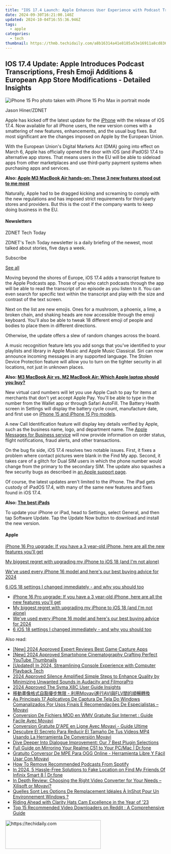 ```yaml
---
title: "IOS 17.4 Launch: Apple Enhances User Experience with Podcast Transcriptions, Fresh Emoji Additions, and Updated EU App Store Regulations - Tech News"
date: 2024-09-30T16:21:00.140Z
updated: 2024-10-04T16:55:36.946Z
tags:
  - apple
categories:
  - tech
thumbnail: https://thmb.techidaily.com/a8b16314a41e8185a53e16911a8cd83652896b6771ffcd18a8d5ccdaa894f672.jpg
---
```


## IOS 17.4 Update: Apple Introduces Podcast Transcriptions, Fresh Emoji Additions & European App Store Modifications - Detailed Insights

![iPhone 15 Pro photo taken with iPhone 15 Pro Max in portrait mode](https://www.zdnet.com/a/img/resize/cbb6e06548207ca48ddc17f21c5a95be254f99ba/2023/10/05/c175a0e5-2ef1-400f-b90b-8dd3cf353de4/img-1927.jpg?auto=webp&width=1280)

Jason Hiner/ZDNET

Apple has kicked off the latest update for the [iPhone](https://www.zdnet.com/article/best-iphone/) with the release of iOS 17.4\. Now available for all iPhone users, the new version comes with a smattering of new features, enhancements, and the usual bug fixes. But most significant are the changes imposed on Apple by the European Union.

With the European Union's Digital Markets Act (DMA) going into effect on March 6, Apple has officially opened the door with iOS (and iPadOS) 17.4 to alternative app stores. That means users in the EU will be able to sideload apps from other marketplaces and use third-party payment systems when purchasing apps and services.

**Also: [Apple M3 MacBook Air hands-on: These 3 new features stood out to me most](https://www.zdnet.com/article/apple-m3-macbook-air-hands-on-these-3-new-features-stood-out-to-me-most/)**

Naturally, Apple had to be dragged kicking and screaming to comply with the new regulations and has imposed strict requirements for third-party stores and providers. But this is the cost if the company wants to keep doing business in the EU.

#### Newsletters

ZDNET Tech Today

ZDNET's Tech Today newsletter is a daily briefing of the newest, most talked about stories, five days a week.

 Subscribe

[See all](https://www.zdnet.com/newsletters/)

Moving beyond the shores of Europe, iOS 17.4 adds a transcript feature to the Apple Podcasts app. Those of you who catch podcasts through the app will be able to read the transcript of an episode as you listen to it. You can even search for specific text within the transcript and play with the size and contrast of the text screen.

Next on the list are new emojis. Ones for a mushroom, a phoenix, a lime, a broken chain, and shaking heads are now accessible through the emoji keyboard. You'll also be able to tweak 18 different emoji of people and bodies to place them in different directions.

Otherwise, the update offers a slew of random changes across the board.

A music recognition feature lets you add songs that you've identified to your playlists and library in Apple Music and Apple Music Classical. Siri can now announce incoming messages in any supported language. The Stolen Device Protection feature will allow you to turn on the tighter security in all locations, not just in unknown places.

**Also: [M3 MacBook Air vs. M2 MacBook Air: Which Apple laptop should you buy?](https://www.zdnet.com/article/m3-macbook-air-vs-m2-macbook-air/)**

New virtual card numbers will let you use Apple Cash to pay for items at merchants that don't yet accept Apple Pay. You'll be able to type in the number from the Wallet app or through Safari AutoFill. The Battery Health screen in Settings will display the battery cycle count, manufacture date, and first use on [iPhone 15 and iPhone 15 Pro models](https://www.zdnet.com/article/new-iphone-15-models-compared-iphone-15-vs-plus-vs-pro-vs-pro-max/).

A new Call Identification feature will display key details verified by Apple, such as the business name, logo, and department name. The [Apple Messages for Business service](https://register.apple.com/resources/messages/messaging-documentation/) will now provide information on order status, flight notifications, fraud alerts, and other transactions.

On the bug fix side, iOS 17.4 resolves two notable issues. First, it fixes a problem where contact pictures were blank in the Find My app. Second, it takes care of a glitch for Dual SIM users in which the phone number would change from the primary to the secondary SIM. The update also squashes a few security bugs as described in [an Apple support page](https://support.apple.com/en-us/HT214081).

Of course, the latest updates aren't limited to the iPhone. The iPad gets custody of iPadOS 17.4, with many of the same new features and fixes found in iOS 17.4.

**Also: [The best iPads](https://www.zdnet.com/article/best-ipad/)**

To update your iPhone or iPad, head to Settings, select General, and then tap Software Update. Tap the Update Now button to download and install the new version.

#### Apple

[iPhone 16 Pro upgrade: If you have a 3 year-old iPhone, here are all the new features you'll get](https://www.zdnet.com/article/iphone-16-pro-and-pro-max-hands-on/ "iPhone 16 Pro upgrade: If you have a 3 year-old iPhone, here are all the new features you'll get")

[My biggest regret with upgrading my iPhone to iOS 18 (and I'm not alone)](https://www.zdnet.com/article/my-biggest-regret-with-upgrading-my-iphone-to-ios-18-and-im-not-alone/ "My biggest regret with upgrading my iPhone to iOS 18 (and I'm not alone)")

[We've used every iPhone 16 model and here's our best buying advice for 2024](https://www.zdnet.com/article/iphone-16-pro-max-buying-advice-2024/ "We've used every iPhone 16 model and here's our best buying advice for 2024")

[6 iOS 18 settings I changed immediately - and why you should too](https://www.zdnet.com/article/6-ios-18-settings-i-changed-immediately-and-why-you-should-too/ "6 iOS 18 settings I changed immediately - and why you should too")

* [iPhone 16 Pro upgrade: If you have a 3 year-old iPhone, here are all the new features you'll get](https://www.zdnet.com/article/iphone-16-pro-and-pro-max-hands-on/ "iPhone 16 Pro upgrade: If you have a 3 year-old iPhone, here are all the new features you'll get")
* [My biggest regret with upgrading my iPhone to iOS 18 (and I'm not alone)](https://www.zdnet.com/article/my-biggest-regret-with-upgrading-my-iphone-to-ios-18-and-im-not-alone/ "My biggest regret with upgrading my iPhone to iOS 18 (and I'm not alone)")
* [We've used every iPhone 16 model and here's our best buying advice for 2024](https://www.zdnet.com/article/iphone-16-pro-max-buying-advice-2024/ "We've used every iPhone 16 model and here's our best buying advice for 2024")
* [6 iOS 18 settings I changed immediately - and why you should too](https://www.zdnet.com/article/6-ios-18-settings-i-changed-immediately-and-why-you-should-too/ "6 iOS 18 settings I changed immediately - and why you should too")

<ins class="adsbygoogle"
     style="display:block"
     data-ad-format="autorelaxed"
     data-ad-client="ca-pub-7571918770474297"
     data-ad-slot="1223367746"></ins>

<ins class="adsbygoogle"
     style="display:block"
     data-ad-client="ca-pub-7571918770474297"
     data-ad-slot="8358498916"
     data-ad-format="auto"
     data-full-width-responsive="true"></ins>

<span class="atpl-alsoreadstyle">Also read:</span>
<div><ul>
<li><a href="https://youtube-tips.techidaily.com/024-approved-expert-reviews-best-game-capture-apps/"><u>[New] 2024 Approved Expert Reviews Best Game Capture Apps</u></a></li>
<li><a href="https://youtube-data.techidaily.com/024-approved-smartphone-cinematography-crafting-perfect-youtube-thumbnails/"><u>[New] 2024 Approved Smartphone Cinematography Crafting Perfect YouTube Thumbnails</u></a></li>
<li><a href="https://desktop-recording.techidaily.com/updated-in-2024-streamlining-console-experience-with-computer-playback-tech/"><u>[Updated] In 2024, Streamlining Console Experience with Computer Playback Tech</u></a></li>
<li><a href="https://audio-shaping.techidaily.com/2024-approved-silence-amplified-simple-steps-to-enhance-quality-by-minimizing-unwanted-sounds-in-audacity-and-filmorapro/"><u>2024 Approved Silence Amplified Simple Steps to Enhance Quality by Minimizing Unwanted Sounds in Audacity and FilmoraPro</u></a></li>
<li><a href="https://some-guidance.techidaily.com/2024-approved-the-syma-x8c-user-guide-insights/"><u>2024 Approved The Syma X8C User Guide Insights</u></a></li>
<li><a href="https://techtrends.techidaily.com/movaviaviflv/"><u>移動畫像格式自豁優步無限 - 利用Movavi進行AVI與FLV間的順暢轉換</u></a></li>
<li><a href="https://techtrends.techidaily.com/as-principais-17-aplicativos-de-captura-de-tela-do-windows-comanalizados-por-usos-finais-e-recomendacoes-de-especialistas-movavi/"><u>As Principais 17 Aplicativos De Captura De Tela Do Windows Comanalizados Por Usos Finais E Recomendações De Especialistas – Movavi</u></a></li>
<li><a href="https://techtrends.techidaily.com/conversion-de-fichiers-mod-en-wmv-gratuite-sur-internet-guide-facile-avec-movavi/"><u>Conversion De Fichiers MOD en WMV Gratuite Sur Internet : Guide Facile Avec Movavi</u></a></li>
<li><a href="https://techtrends.techidaily.com/conversion-gratuite-dape-en-ligne-avec-movavi-guide-ultime/"><u>Conversion Gratuite D'APE en Ligne Avec Movavi - Guide Ultime</u></a></li>
<li><a href="https://techtrends.techidaily.com/descubre-el-secreto-para-reducir-el-tamano-de-tus-videos-mp4-usando-la-herramienta-de-conversion-movavi/"><u>Descubre El Secreto Para Reducir El Tamaño De Tus Vídeos MP4 Usando La Herramienta De Conversión Movavi</u></a></li>
<li><a href="https://tech-haven.techidaily.com/dive-deeper-into-dialogue-improvement-our-7-best-plugin-selections/"><u>Dive Deeper Into Dialogue Improvement: Our 7 Best Plugin Selections</u></a></li>
<li><a href="https://screen-mirror.techidaily.com/full-guide-on-mirroring-your-realme-c51-to-your-pcmac-drfone-by-drfone-android/"><u>Full Guide on Mirroring Your Realme C51 to Your PC/Mac | Dr.fone</u></a></li>
<li><a href="https://techtrends.techidaily.com/gratuito-conversor-de-mpe-para-ogg-online-herramienta-libre-y-facil-usar-con-movavi/"><u>Gratuito Conversor De MPE Para OGG Online - Herramienta Libre Y Fácil Usar Con Movavi</u></a></li>
<li><a href="https://extra-tips.techidaily.com/how-to-remove-recommended-podcasts-from-spotify/"><u>How To Remove Recommended Podcasts From Spotify</u></a></li>
<li><a href="https://change-location.techidaily.com/in-2024-5-hassle-free-solutions-to-fake-location-on-find-my-friends-of-infinix-smart-8-drfone-by-drfone-virtual-android/"><u>In 2024, 5 Hassle-Free Solutions to Fake Location on Find My Friends Of Infinix Smart 8 | Dr.fone</u></a></li>
<li><a href="https://techtrends.techidaily.com/in-depth-review-choosing-the-right-video-converter-for-your-needs-xilisoft-or-movavi/"><u>In Depth Review: Choosing the Right Video Converter for Your Needs – Xilisoft or Movavi?</u></a></li>
<li><a href="https://techtrends.techidaily.com/quelles-sont-les-options-de-remplacement-ideales-a-inshot-pour-un-environnement-windows/"><u>Quelles Sont Les Options De Remplacement Idéales À InShot Pour Un Environnement Windows ?</u></a></li>
<li><a href="https://extra-resources.techidaily.com/riding-ahead-with-clarity-hats-cam-excellence-in-the-year-of-23/"><u>Riding Ahead with Clarity Hats Cam Excellence in the Year of '23</u></a></li>
<li><a href="https://techtrends.techidaily.com/top-15-recommended-video-downloaders-on-reddit-a-comprehensive-guide/"><u>Top 15 Recommended Video Downloaders on Reddit : A Comprehensive Guide</u></a></li>
</ul></div>

<!-- affiliate ads begin -->
<a href="https://malaysia-healthcare-travel-council.pxf.io/c/5597632/1557746/17382" target="_top" id="1557746">
  <img src="//a.impactradius-go.com/display-ad/17382-1557746" border="0" alt="https://techidaily.com" width="300" height="90"/>
</a>
<img height="0" width="0" src="https://malaysia-healthcare-travel-council.pxf.io/i/5597632/1557746/17382" style="position:absolute;visibility:hidden;" border="0" />
<!-- affiliate ads end -->

